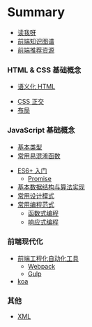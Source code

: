 # Summary

* [读我呀](./README.md)
* [前端知识图谱](knowledge_graph.md)
* [前端推荐资源](recommend.md)

### HTML & CSS 基础概念

* [语义化 HTML](html+css/semantic_html.md)

<!-- * [AMP HTML](html+css/amp-html.md)
* [Shadow HTML](html+css/shadow-html.md) -->

* [CSS 正交](html+css/css_cross.md)
* [布局](html+css/layout.md)

### JavaScript 基础概念

* [基本类型](js/type.md)
* [常用易混淆函数](js/function.md)

<!-- * [闭包](js/closure.md) -->

* [ES6+ 入门](js/eslatest.md)
  * [Promise](js/promise.md)
* [基本数据结构与算法实现](js/algorithm.md)
* [常用设计模式](js/design_patterns.md)
* [常用编程范式](js/paradigm.md)
  * [函数式编程](js/functional.md)
  * [响应式编程](js/rp.md)

<!-- * [原型链](js/prototype.md) -->


### 前端现代化

<!-- * [直接操作 DOM](modernize/dom.md)
* [Virtual DOM](modernize/virtual-dom.md)
* [事件代理](modernize/vent-delegation.md) -->

* [前端工程化自动化工具](modernize/tools.md)
  * [Webpack](modernize/tools.md#Webpack)
  * [Gulp](modernize/tools.md#Gulp)
* [koa](modernize/koa.md)

### 其他

* [XML](others/xml.md)
